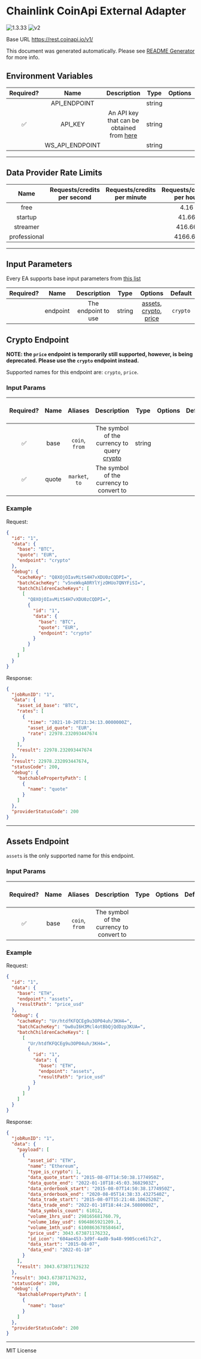 # Chainlink CoinApi External Adapter

![1.3.33](https://img.shields.io/github/package-json/v/smartcontractkit/external-adapters-js?filename=packages/sources/coinapi/package.json) ![v2](https://img.shields.io/badge/framework%20version-v2-blueviolet)

Base URL https://rest.coinapi.io/v1/

This document was generated automatically. Please see [README Generator](../../scripts#readme-generator) for more info.

## Environment Variables

| Required? |      Name       |                                 Description                                 |  Type  | Options |            Default            |
| :-------: | :-------------: | :-------------------------------------------------------------------------: | :----: | :-----: | :---------------------------: |
|           |  API_ENDPOINT   |                                                                             | string |         | `https://rest.coinapi.io/v1/` |
|    ✅     |     API_KEY     | An API key that can be obtained from [here](https://www.coinapi.io/pricing) | string |         |                               |
|           | WS_API_ENDPOINT |                                                                             | string |         |   `wss://ws.coinapi.io/v1/`   |

---

## Data Provider Rate Limits

|     Name     | Requests/credits per second | Requests/credits per minute | Requests/credits per hour | Note |
| :----------: | :-------------------------: | :-------------------------: | :-----------------------: | :--: |
|     free     |                             |                             |           4.16            |      |
|   startup    |                             |                             |           41.66           |      |
|   streamer   |                             |                             |          416.66           |      |
| professional |                             |                             |          4166.66          |      |

---

## Input Parameters

Every EA supports base input parameters from [this list](../../core/bootstrap#base-input-parameters)

| Required? |   Name   |     Description     |  Type  |                                      Options                                      | Default  |
| :-------: | :------: | :-----------------: | :----: | :-------------------------------------------------------------------------------: | :------: |
|           | endpoint | The endpoint to use | string | [assets](#assets-endpoint), [crypto](#crypto-endpoint), [price](#crypto-endpoint) | `crypto` |

## Crypto Endpoint

**NOTE: the `price` endpoint is temporarily still supported, however, is being deprecated. Please use the `crypto` endpoint instead.**

Supported names for this endpoint are: `crypto`, `price`.

### Input Params

| Required? | Name  |    Aliases     |                          Description                           |  Type  | Options | Default | Depends On | Not Valid With |
| :-------: | :---: | :------------: | :------------------------------------------------------------: | :----: | :-----: | :-----: | :--------: | :------------: |
|    ✅     | base  | `coin`, `from` | The symbol of the currency to query [crypto](#Crypto-Endpoint) | string |         |         |            |                |
|    ✅     | quote | `market`, `to` |            The symbol of the currency to convert to            |        |         |         |            |                |

### Example

Request:

```json
{
  "id": "1",
  "data": {
    "base": "BTC",
    "quote": "EUR",
    "endpoint": "crypto"
  },
  "debug": {
    "cacheKey": "Q8XOjOIavMitS4H7vXDU0zCQDPI=",
    "batchCacheKey": "v5neWkqA0RYlYjzOHUo7QNYFiSI=",
    "batchChildrenCacheKeys": [
      [
        "Q8XOjOIavMitS4H7vXDU0zCQDPI=",
        {
          "id": "1",
          "data": {
            "base": "BTC",
            "quote": "EUR",
            "endpoint": "crypto"
          }
        }
      ]
    ]
  }
}
```

Response:

```json
{
  "jobRunID": "1",
  "data": {
    "asset_id_base": "BTC",
    "rates": [
      {
        "time": "2021-10-20T21:34:13.0000000Z",
        "asset_id_quote": "EUR",
        "rate": 22978.232093447674
      }
    ],
    "result": 22978.232093447674
  },
  "result": 22978.232093447674,
  "statusCode": 200,
  "debug": {
    "batchablePropertyPath": [
      {
        "name": "quote"
      }
    ]
  },
  "providerStatusCode": 200
}
```

---

## Assets Endpoint

`assets` is the only supported name for this endpoint.

### Input Params

| Required? | Name |    Aliases     |               Description                | Type | Options | Default | Depends On | Not Valid With |
| :-------: | :--: | :------------: | :--------------------------------------: | :--: | :-----: | :-----: | :--------: | :------------: |
|    ✅     | base | `coin`, `from` | The symbol of the currency to convert to |      |         |         |            |                |

### Example

Request:

```json
{
  "id": "1",
  "data": {
    "base": "ETH",
    "endpoint": "assets",
    "resultPath": "price_usd"
  },
  "debug": {
    "cacheKey": "Ur/htdfKFQCEg9u3OP04uh/3KH4=",
    "batchCacheKey": "bw8uI6H3Mcl4otBbQjQdDzp3KUA=",
    "batchChildrenCacheKeys": [
      [
        "Ur/htdfKFQCEg9u3OP04uh/3KH4=",
        {
          "id": "1",
          "data": {
            "base": "ETH",
            "endpoint": "assets",
            "resultPath": "price_usd"
          }
        }
      ]
    ]
  }
}
```

Response:

```json
{
  "jobRunID": "1",
  "data": {
    "payload": [
      {
        "asset_id": "ETH",
        "name": "Ethereum",
        "type_is_crypto": 1,
        "data_quote_start": "2015-08-07T14:50:38.1774950Z",
        "data_quote_end": "2022-01-10T18:45:03.3682903Z",
        "data_orderbook_start": "2015-08-07T14:50:38.1774950Z",
        "data_orderbook_end": "2020-08-05T14:38:33.4327540Z",
        "data_trade_start": "2015-08-07T15:21:48.1062520Z",
        "data_trade_end": "2022-01-10T18:44:24.5080000Z",
        "data_symbols_count": 61012,
        "volume_1hrs_usd": 298165681760.79,
        "volume_1day_usd": 6964865921209.1,
        "volume_1mth_usd": 6100863678584647,
        "price_usd": 3043.673871176232,
        "id_icon": "604ae453-3d9f-4ad0-9a48-9905cce617c2",
        "data_start": "2015-08-07",
        "data_end": "2022-01-10"
      }
    ],
    "result": 3043.673871176232
  },
  "result": 3043.673871176232,
  "statusCode": 200,
  "debug": {
    "batchablePropertyPath": [
      {
        "name": "base"
      }
    ]
  },
  "providerStatusCode": 200
}
```

---

MIT License
